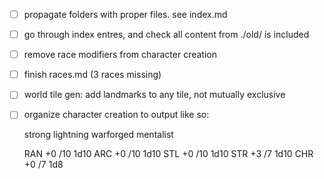 - [ ] propagate folders with proper files. see index.md
- [ ] go through index entres, and check all content from ./old/ is included
- [ ] remove race modifiers from character creation
- [ ] finish races.md (3 races missing)
- [ ] world tile gen: add landmarks to any tile, not mutually exclusive
- [ ] organize character creation to output like so:

    strong lightning warforged mentalist

    RAN +0 /10  1d10
    ARC +0 /10  1d10
    STL +0 /10  1d10
    STR +3 /7   1d10
    CHR +0 /7   1d8

